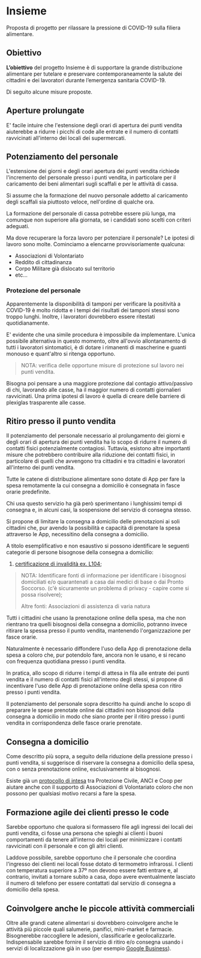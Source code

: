 # Insieme

Proposta di progetto per rilassare la pressione di COVID-19 sulla
filiera alimentare.

## Obiettivo

**L’obiettivo** del progetto Insieme è di supportare la grande
distribuzione alimentare per tutelare e preservare contemporaneamente
la salute dei cittadini e dei lavoratori durante l’emergenza sanitaria
COVID-19. 

Di seguito alcune misure proposte.

## Aperture prolungate

E' facile intuire che l'estensione degli orari di apertura dei punti
vendita aiuterebbe a ridurre i picchi di code alle entrate e il numero
di contatti ravvicinati all'interno dei locali dei supermercati.

## Potenziamento del personale

L'estensione dei giorni e degli orari apertura dei punti vendita
richiede l'incremento del personale presso i punti vendita, in
particolare per il caricamento dei beni alimentari sugli scaffali e
per le attività di cassa.

Si assume che la formazione del nuovo personale addetto al caricamento
degli scaffali sia piuttosto veloce, nell'ordine di qualche ora.

La formazione del personale di cassa potrebbe essere più lunga, ma
comunque non superiore alla giornata, se i candidati sono scelti con
criteri adeguati.

Ma dove recuperare la forza lavoro per potenziare il personale? Le
ipotesi di lavoro sono molte. Cominciamo a elencarne provvisoriamente
qualcuna:

- Associazioni di Volontariato
- Reddito di cittadinanza
- Corpo Militare già dislocato sul territorio
- etc...

### Protezione del personale

Apparentemente la disponibilità di tamponi per verificare la
positività a COVID-19 è molto ridotta e i tempi dei risultati
dei tamponi stessi sono troppo lunghi. Inoltre, i lavoratori
dovrebbero essere ritestati quotidianamente. 

E' evidente che una simile procedura è impossibile da
implementare. L'unica possibile alternativa in questo momento, oltre
all'ovvio allontanamento di tutti i lavoratori sintomatici, è di
dotare i rimanenti di mascherine e guanti monouso e quant'altro si
ritenga opportuno.

> NOTA: verifica delle opportune misure di protezione sul lavoro nei
> punti vendita. 

Bisogna poi pensare a una maggiore protezione dal contagio
attivo/passivo di chi, lavorando alle casse, ha il maggior numero di
contatti giornalieri ravvicinati. Una prima ipotesi di lavoro è quella
di creare delle barriere di plexiglas trasparente alle casse. 

## Ritiro presso il punto vendita

Il potenziamento del personale necessario al prolungamento dei giorni
e degli orari di apertura dei punti vendita ha lo scopo di ridurre il
numero di contatti fisici potenzialmente contagiosi. Tuttavia,
esistono altre importanti misure che potrebbero contribuire alla
riduzione dei contatti fisici, in particolare di quelli che avvengono
tra cittadini e tra cittadini e lavoratori all'interno dei punti
vendita.

Tutte le catene di distribuzione alimentare sono dotate di App per
fare la spesa remotamente la cui consegna a domicilio è consegnata in
fasce orarie predefinite.

Chi usa questo servizio ha già però sperimentano i lunghissimi tempi
di consegna e, in alcuni casi, la sospensione del servizio di consegna
stesso. 

Si propone di limitare la consegna a domicilio delle prenotazioni ai
soli cittadini che, pur avendo la possibilità e capacità di prenotare
la spesa attraverso le App, necessitino della consegna a domicilio.

A titolo esemplificativo e non esaustivo si possono identificare le
seguenti categorie di persone bisognose della consegna a domicilio:

1. [certificazione di invalidità ex. L104](https://www.linkedin.com/in/ferdinando-acerbi-b52555a);

> NOTA: Identificare fonti di informazione per identificare i
> bisognosi domiciliati e/o quarantenati a casa dai medici di base o
> dai Pronto Soccorso. (c'è sicuramente un problema di privacy -
> capire come si possa risolvere);
>
> Altre fonti: Associazioni di assistenza di varia natura

Tutti i cittadini che usano la prenotazione online della spesa, ma che
non rientrano tra quelli bisognosi della consegna a domicilio,
potranno invece ritirare la spessa presso il punto vendita, mantenendo
l'organizzazione per fasce orarie.

Naturalmente è necessario diffondere l'uso della App di prenotazione
della spesa a coloro che, pur potendolo fare, ancora non le usano, e
si recano con frequenza quotidiana presso i punti vendita. 

In pratica, allo scopo di ridurre i tempi di attesa in fila alle
entrate dei punti vendita e il numero di contatti fisici all'interno
degli stessi, si propone di incentivare l'uso delle App di
prenotazione online della spesa con ritiro presso i punti vendita.

Il potenziamento del personale sopra descritto ha quindi anche lo
scopo di preparare le spese prenotate online dai cittadini non
bisognosi della consegna a domicilio in modo che siano pronte per il
ritiro presso i punti vendita in corrispondenza delle fasce orarie
prenotate.

## Consegna a domicilio

Come descritto più sopra, a seguito della riduzione della pressione
presso i punti vendita, si suggerisce di riservare la consegna a
domicilio della spesa, con o senza prenotazione online, esclusivamente
ai bisognosi.

Esiste già un [protocollo di
intesa](docs/PROTOCOLLO-DINTESA-CON-SCHEMA-DI-PROGRAMMA.pdf) tra
Protezione Civile, ANCI e Coop per aiutare anche con il supporto di
Associazioni di Volontariato coloro che non possono per qualsiasi
motivo recarsi a fare la spesa. 

## Formazione agile dei clienti presso le code

Sarebbe opportuno che qualora si formassero file agli ingressi dei
locali dei punti vendita, ci fosse una persona che spieghi ai clienti
i buoni comportamenti da tenere all'interno dei locali per minimizzare
i contatti ravvicinati con il personale e con gli altri clienti. 

Laddove possibile, sarebbe opportuno che il personale che coordina
l'ingresso dei clienti nei locali fosse dotato di termometro
infrarossi. I clienti con temperatura superiore a 37º non devono
essere fatti entrare e, al contrario, invitati a tornare subito a
casa, dopo avere eventualmente lasciato il numero di telefono per
essere contattati dal servizio di consegna a domicilio della spesa.

## Coinvolgere anche le piccole attività commerciali

Oltre alle grandi catene alimentari si dovrebbero coinvolgere anche
le attività più piccole quali salumerie, panifici, mini-market e farmacie.
Bisognerebbe raccogliere le adesioni, classificarle e geolocalizzarle.
Indispensabile sarebbe fornire il servizio di ritiro e/o consegna usando i servizi
di localizzazione già in uso (per esempio [Google Business](https://www.google.com/intl/it_it/business/)).
